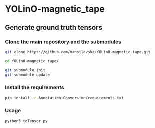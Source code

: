 # YOLinO-magnetic_tape
## Generate ground truth tensors

### Clone the main repository and the submodules
   ```sh
   git clone https://github.com/manojlovska/YOLinO-magnetic_tape.git
   ```
   ```sh
   cd YOLinO-magnetic_tape/
   ```
   ```sh
   git submodule init
   git submodule update
   ```
### Install the requirements
   ```sh
   pip install -r Annotation-Conversion/requirements.txt
   ```
### Usage
   ```sh
   python3 toTensor.py
   ```
